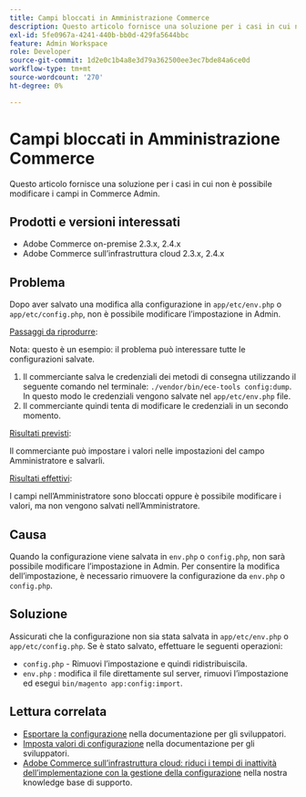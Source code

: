 ```yaml
---
title: Campi bloccati in Amministrazione Commerce
description: Questo articolo fornisce una soluzione per i casi in cui non è possibile modificare i campi in Commerce Admin.
exl-id: 5fe0967a-4241-440b-bb0d-429fa5644bbc
feature: Admin Workspace
role: Developer
source-git-commit: 1d2e0c1b4a8e3d79a362500ee3ec7bde84a6ce0d
workflow-type: tm+mt
source-wordcount: '270'
ht-degree: 0%

---
```


# Campi bloccati in Amministrazione Commerce

Questo articolo fornisce una soluzione per i casi in cui non è possibile modificare i campi in Commerce Admin.

## Prodotti e versioni interessati

* Adobe Commerce on-premise 2.3.x, 2.4.x
* Adobe Commerce sull’infrastruttura cloud 2.3.x, 2.4.x

## Problema

Dopo aver salvato una modifica alla configurazione in `app/etc/env.php` o `app/etc/config.php`, non è possibile modificare l’impostazione in Admin.

<u>Passaggi da riprodurre</u>:

Nota: questo è un esempio: il problema può interessare tutte le configurazioni salvate.

1. Il commerciante salva le credenziali dei metodi di consegna utilizzando il seguente comando nel terminale: `./vendor/bin/ece-tools config:dump`. In questo modo le credenziali vengono salvate nel `app/etc/env.php` file.
1. Il commerciante quindi tenta di modificare le credenziali in un secondo momento.

<u>Risultati previsti</u>:

Il commerciante può impostare i valori nelle impostazioni del campo Amministratore e salvarli.

<u>Risultati effettivi</u>:

I campi nell’Amministratore sono bloccati oppure è possibile modificare i valori, ma non vengono salvati nell’Amministratore.

## Causa

Quando la configurazione viene salvata in `env.php` o `config.php`, non sarà possibile modificare l’impostazione in Admin. Per consentire la modifica dell’impostazione, è necessario rimuovere la configurazione da `env.php` o `config.php`.

## Soluzione

Assicurati che la configurazione non sia stata salvata in `app/etc/env.php` o `app/etc/config.php`. Se è stato salvato, effettuare le seguenti operazioni:

* `config.php` - Rimuovi l’impostazione e quindi ridistribuiscila.
* `env.php` : modifica il file direttamente sul server, rimuovi l’impostazione ed esegui `bin/magento app:config:import`.

## Lettura correlata

* [Esportare la configurazione](https://devdocs.magento.com/guides/v2.4/config-guide/cli/config-cli-subcommands-config-mgmt-export.html#sensitive-or-system-specific-settings) nella documentazione per gli sviluppatori.
* [Imposta valori di configurazione](https://devdocs.magento.com/guides/v2.4/config-guide/cli/config-cli-subcommands-config-mgmt-set.html#config-cli-config-set) nella documentazione per gli sviluppatori.
* [Adobe Commerce sull’infrastruttura cloud: riduci i tempi di inattività dell’implementazione con la gestione della configurazione](/help/how-to/general/magento-cloud-reduce-deployment-downtime-with-configuration-management.md) nella nostra knowledge base di supporto.
